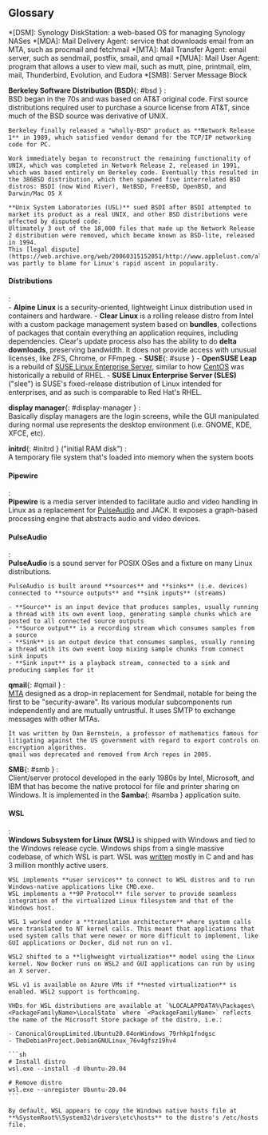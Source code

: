 ## Glossary


*[DSM]: Synology DiskStation: a web-based OS for managing Synology NASes
*[MDA]: Mail Delivery Agent: service that downloads email from an MTA, such as procmail and fetchmail
*[MTA]: Mail Transfer Agent: email server, such as sendmail, postfix, smail, and qmail
*[MUA]: Mail User Agent: program that allows a user to view mail, such as mutt, pine, printmail, elm, mail, Thunderbird, Evolution, and Eudora
*[SMB]: Server Message Block

**Berkeley Software Distribution (BSD)**{: #bsd }
:   
    BSD began in the 70s and was based on AT&T original code. 
    First source distributions required user to purchase a source license from AT&T, since much of the BSD source was derivative of UNIX.

    Berkeley finally released a "wholly-BSD" product as **Network Release 1** in 1989, which satisfied vendor demand for the TCP/IP networking code for PC.

    Work immediately began to reconstruct the remaining functionality of UNIX, which was completed in Network Release 2, released in 1991, which was based entirely on Berkeley code. Eventually this resulted in the 386BSD distribution, which then spawned five interrelated BSD distros: BSDI (now Wind River), NetBSD, FreeBSD, OpenBSD, and Darwin/Mac OS X

    **Unix System Laboratories (USL)** sued BSDI after BSDI attempted to market its product as a real UNIX, and other BSD distributions were affected by disputed code. 
    Ultimately 3 out of the 18,000 files that made up the Network Release 2 distribution were removed, which became known as BSD-lite, released in 1994. 
    This [legal dispute](https://web.archive.org/web/20060315152051/http://www.applelust.com/alust/terminal/archives/terminal041202.shtml) was partly to blame for Linux's rapid ascent in popularity.

#### Distributions
:   
    - **Alpine Linux** is a security-oriented, lightweight Linux distribution used in containers and hardware.
    - **Clear Linux** is a rolling release distro from Intel with a custom package management system based on **bundles**, collections of packages that contain everything an application requires, including dependencies. 
    Clear's update process also has the ability to do **delta downloads**, preserving bandwidth. 
    It does not provide access with unusual licenses, like ZFS, Chrome, or FFmpeg.
    - **SUSE**{: #suse }
        - **OpenSUSE Leap** is a rebuild of [SUSE Linux Enterprise Server](#sles), similar to how [CentOS](#centos) was historically a rebuild of RHEL.
        - **SUSE Linux Enterprise Server (SLES)** ("slee") is SUSE's fixed-release distribution of Linux intended for enterprises, and as such is comparable to Red Hat's RHEL.

**display manager**{: #display-manager }
:   
    Basically display managers are the login screens, while the GUI manipulated during normal use represents the desktop environment (i.e. GNOME, KDE, XFCE, etc).

**initrd**{: #initrd } ("initial RAM disk")
:   
    A temporary file system that's loaded into memory when the system boots

#### Pipewire
:   
    **Pipewire** is a media server intended to facilitate audio and video handling in Linux as a replacement for [PulseAudio](#pulseaudio) and JACK.
    It exposes a graph-based processing engine that abstracts audio and video devices.

#### PulseAudio
:   
    **PulseAudio** is a sound server for POSIX OSes and a fixture on many Linux distributions.

    PulseAudio is built around **sources** and **sinks** (i.e. devices) connected to **source outputs** and **sink inputs** (streams)

    - **Source** is an input device that produces samples, usually running a thread with its own event loop, generating sample chunks which are posted to all connected source outputs
    - **Source output** is a recording stream which consumes samples from a source
    - **Sink** is an output device that consumes samples, usually running a thread with its own event loop mixing sample chunks from connect sink inputs
    - **Sink input** is a playback stream, connected to a sink and producing samples for it

**qmail**{: #qmail }
:   
    [MTA](#mta) designed as a drop-in replacement for Sendmail, notable for being the first to be "security-aware". 
    Its various modular subcomponents run independently and are mutually untrustful. 
    It uses SMTP to exchange messages with other MTAs. 

    It was written by Dan Bernstein, a professor of mathematics famous for litigating against the US government with regard to export controls on encryption algorithms. 
    qmail was deprecated and removed from Arch repos in 2005.

**SMB**{: #smb }
:   
    Client/server protocol developed in the early 1980s by Intel, Microsoft, and IBM that has become the native protocol for file and printer sharing on Windows.
    It is implemented in the **Samba**{: #samba } application suite.

#### WSL
:   
    **Windows Subsystem for Linux (WSL)** is shipped with Windows and tied to the Windows release cycle. Windows ships from a single massive codebase, of which WSL is part. 
    WSL was [written](http://azuredevopspodcast.clear-measure.com/craig-loewen-on-the-windows-subsystem-for-linux-devops-story-episode-57 "Azure DevOps Podcast 57: Craig Loewen on the Windows Subsystem for Linux story") mostly in C and and has 3 million monthly active users.

    WSL implements **user services** to connect to WSL distros and to run Windows-native applications like CMD.exe. 
    WSL implements a **9P Protocol** file server to provide seamless integration of the virtualized Linux filesystem and that of the Windows host.

    WSL 1 worked under a **translation architecture** where system calls were translated to NT kernel calls. This meant that applications that used system calls that were newer or more difficult to implement, like GUI applications or Docker, did not run on v1. 

    WSL2 shifted to a **lighweight virtualization** model using the Linux kernel. Now Docker runs on WSL2 and GUI applications can run by using an X server.

    WSL v1 is available on Azure VMs if **nested virtualization** is enabled. WSL2 support is forthcoming.

    VHDs for WSL distributions are available at `%LOCALAPPDATA%\Packages\<PackageFamilyName>\LocalState` where `<PackageFamilyName>` reflects the name of the Microsoft Store package of the distro, i.e.:
    
    - CanonicalGroupLimited.Ubuntu20.04onWindows_79rhkp1fndgsc
    - TheDebianProject.DebianGNULinux_76v4gfsz19hv4

    ```sh
    # Install distro
    wsl.exe --install -d Ubuntu-20.04

    # Remove distro
    wsl.exe --unregister Ubuntu-20.04
    ```

    By default, WSL appears to copy the Windows native hosts file at **%SystemRoot%\System32\drivers\etc\hosts** to the distro's /etc/hosts file.
